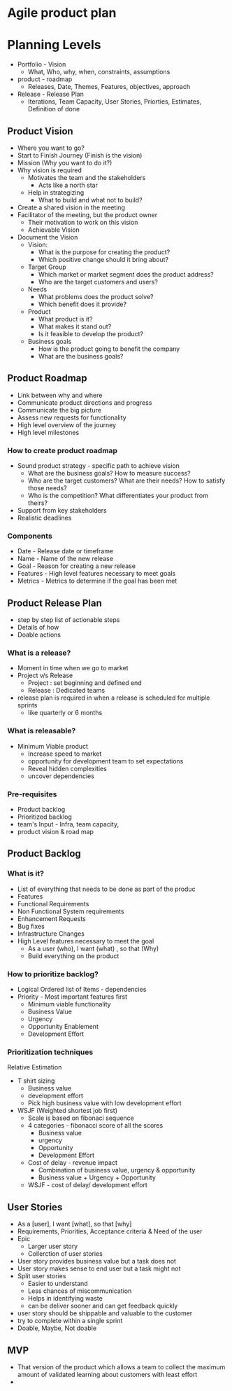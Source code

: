 # Agile product plan

# Planning Levels
 - Portfolio - Vision 
   - What, Who, why, when, constraints, assumptions
 - product - roadmap 
   - Releases, Date, Themes, Features, objectives, approach
 - Release - Release Plan
   - Iterations, Team Capacity, User Stories, Priorties, Estimates, Definition of done

## Product Vision
- Where you want to go?
- Start to Finish Journey (Finish is the vision)
- Mission (Why you want to do it?)
- Why vision is required
  - Motivates the team and the stakeholders
    - Acts like a north star  
  - Help in strategizing  
    - What to build and what not to build?
- Create a shared vision in the meeting
- Facilitator of the meeting, but the product owner 
  - Their motivation to work on this vision
  - Achievable Vision
- Document the Vision
  - Vision:
    - What is the purpose for creating the product?
    - Which positive change should it bring about?
  - Target Group
    - Which market or market segment does the product address?
    - Who are the target customers and users?
  - Needs
    - What problems does the product solve?
    - Which benefit does it provide?
  - Product
    - What product is it?
    - What makes it stand out?
    - Is it feasible to develop the product?
  - Business goals
    - How is the product going to benefit the company
    - What are the business goals?

## Product Roadmap
 - Link between why and where
 - Communicate product directions and progress
 - Communicate the big picture
 - Assess new requests for functionality
 - High level overview of the journey
 - High level milestones 

### How to create product roadmap
 - Sound product strategy - specific path to achieve vision
   - What are the business goals? How to measure success?
   - Who are the target customers? What are their needs? How to satisfy those needs?
   - Who is the competition? What differentiates your product from theirs?
 - Support from key stakeholders
 - Realistic deadlines

### Components
 - Date - Release date or timeframe
 - Name - Name of the new release
 - Goal - Reason for creating a new release
 - Features - High level features necessary to meet goals
 - Metrics - Metrics to determine if the goal has been met



## Product Release Plan
 - step by step list of actionable steps
 - Details of how
 - Doable actions

### What is a release?
 - Moment in time when we go to market
 - Project v/s Release 
   - Project : set beginning and defined end
   - Release : Dedicated teams 
 - release plan is required in when a release is scheduled for multiple sprints 
   - like quarterly or 6 months

### What is releasable?
 - Minimum Viable product
   - Increase speed to market
   - opportunity for development team to set expectations
   - Reveal hidden complexities
   - uncover dependencies 

### Pre-requisites
 - Product backlog
 - Prioritized backlog
 - team's Input - Infra, team capacity, 
 - product vision & road map


## Product Backlog

### What is it?
 - List of everything that needs to be done as part of the produc
 - Features
 - Functional Requirements
 - Non Functional System requirements
 - Enhancement Requests
 - Bug fixes
 - Infrastructure Changes
 - High Level features necessary to meet the goal
   - As a user (who), I want (what) , so that (Why)
   - Build everything on the product
 
### How to prioritize backlog?
 - Logical Ordered list of Items - dependencies 
 - Priority - Most important features first 
   - Minimum viable functionality
   - Business Value
   - Urgency
   - Opportunity Enablement 
   - Development Effort 

### Prioritization techniques
Relative Estimation
- T shirt sizing
  - Business value 
  - development effort
  - Pick high business value with low development effort
- WSJF (Weighted shortest job first)
  - Scale is based on fibonaci sequence
  - 4 categories - fibonacci score of all the scores
    - Business value
    - urgency
    - Opportunity 
    - Development Effort
  - Cost of delay - revenue impact
    - Combination of business value, urgency & opportunity
    - Business value + Urgency + Opportunity
  - WSJF - cost of delay/ development effort 

## User Stories
 - As a [user], I want [what], so that [why]
 - Requirements, Priorities, Acceptance criteria & Need of the user
 - Epic 
   - Larger user story
   - Collerction of user stories
 - User story provides business value but a task does not
 - User story makes sense to end user but a task might not
 - Split user stories
   - Easier to understand
   - Less chances of miscommunication
   - Helps in identifying waste
   - can be deliver sooner and can get feedback quickly
 - user story should be shippable and valuable to the customer
 - try to complete within a single sprint
 - Doable, Maybe, Not doable


## MVP
 - That version of the product which allows a team to collect the maximum amount of validated learning about customers with least effort
 - 

